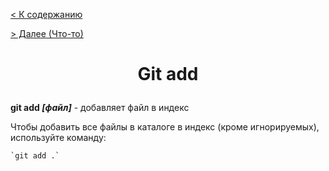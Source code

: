[< К содержанию](readme.md) 

[ > Далее (Что-то)]()



#  <p style="text-align: center;">Git add</p>

**git add *[файл]*** - добавляет файл в индекс

Чтобы добавить все файлы в каталоге в индекс (кроме игнорируемых), используйте команду:

```bash=
`git add .`
```
